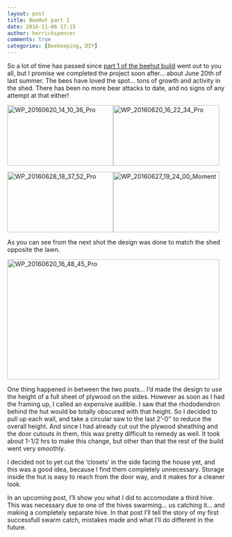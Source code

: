 ```yaml
---
layout: post
title: BeeHut part 2
date: 2016-11-06 17:15
author: herrickspencer
comments: true
categories: [Beekeeping, DIY]
---
```

So a lot of time has passed since <a href="https://herrickspencer.wordpress.com/2016/05/29/beehut-part-one-design-phase/">part 1 of the beehut build</a> went out to you all, but I promise we completed the project soon after… about June 20th of last summer. The bees have loved the spot… tons of growth and activity in the shed. There has been no more bear attacks to date, and no signs of any attempt at that either!</p>

<a href="http://herrickspencer.blog/wp-content/uploads/2016/11/wp_20160620_14_10_36_pro.jpg"><img title="WP_20160620_14_10_36_Pro" style="background-image:none;padding-top:0;padding-left:0;display:inline;padding-right:0;border-width:0;" border="0" alt="WP_20160620_14_10_36_Pro" src="http://herrickspencer.blog/wp-content/uploads/2016/11/wp_20160620_14_10_36_pro_thumb.jpg" width="244" height="139" /></a><a href="http://herrickspencer.blog/wp-content/uploads/2016/11/wp_20160620_16_22_34_pro.jpg"><img title="WP_20160620_16_22_34_Pro" style="background-image:none;padding-top:0;padding-left:0;display:inline;padding-right:0;border-width:0;" border="0" alt="WP_20160620_16_22_34_Pro" src="http://herrickspencer.blog/wp-content/uploads/2016/11/wp_20160620_16_22_34_pro_thumb.jpg" width="244" height="139" /></a>

<a href="http://herrickspencer.blog/wp-content/uploads/2016/11/wp_20160628_18_37_52_pro1.jpg"><img title="WP_20160628_18_37_52_Pro" style="border-top:0;border-right:0;background-image:none;border-bottom:0;padding-top:0;padding-left:0;border-left:0;display:inline;padding-right:0;" border="0" alt="WP_20160628_18_37_52_Pro" src="http://herrickspencer.blog/wp-content/uploads/2016/11/wp_20160628_18_37_52_pro_thumb1.jpg" width="244" height="139" /></a><a href="http://herrickspencer.blog/wp-content/uploads/2016/11/wp_20160627_19_24_00_moment.jpg"><img title="WP_20160627_19_24_00_Moment" style="border-top:0;border-right:0;background-image:none;border-bottom:0;padding-top:0;padding-left:0;border-left:0;display:inline;padding-right:0;" border="0" alt="WP_20160627_19_24_00_Moment" src="http://herrickspencer.blog/wp-content/uploads/2016/11/wp_20160627_19_24_00_moment_thumb.jpg" width="244" height="139" /></a>    <p>As you can see from the next shot the design was done to match the shed opposite the lawn.</p>  <p><a href="http://herrickspencer.blog/wp-content/uploads/2016/11/wp_20160620_16_48_45_pro1.jpg"><img title="WP_20160620_16_48_45_Pro" style="border-top:0;border-right:0;background-image:none;border-bottom:0;padding-top:0;padding-left:0;border-left:0;display:inline;padding-right:0;" border="0" alt="WP_20160620_16_48_45_Pro" src="http://herrickspencer.blog/wp-content/uploads/2016/11/wp_20160620_16_48_45_pro_thumb1.jpg" width="488" height="276" /></a></p>  <p>One thing happened in between the two posts… I’d made the design to use the height of a full sheet of plywood on the sides. However as soon as I had the framing up, I called an expensive audible. I saw that the rhododendron behind the hut would be totally obscured with that height. So I decided to pull up each wall, and take a circular saw to the last 2’-0’' to reduce the overall height. And since I had already cut out the plywood sheathing and the door cutouts in them, this was pretty difficult to remedy as well. It took about 1-1/2 hrs to make this change, but other than that the rest of the build went very smoothly. </p>  <p>I decided not to yet cut the ‘closets’ in the side facing the house yet, and this was a good idea, because I find them completely unnecessary. Storage inside the hut is easy to reach from the door way, and it makes for a cleaner look.</p>  <p>In an upcoming post, I’ll show you what I did to accomodate a third hive. This was necessary due to one of the hives swarming… us catching it… and making a completely separate hive. In that post I’ll tell the story of my first successfull swarm catch, mistakes made and what I’ll do different in the future.
